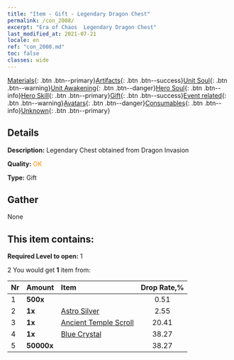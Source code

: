 ```yaml
---
title: "Item - Gift - Legendary Dragon Chest"
permalink: /con_2008/
excerpt: "Era of Chaos  Legendary Dragon Chest"
last_modified_at: 2021-07-21
locale: en
ref: "con_2008.md"
toc: false
classes: wide
---
```

 [Materials](/Items/){: .btn .btn--primary}[Artifacts](/Items/Artifacts/){: .btn .btn--success}[Unit Soul](/Items/UnitSoul/){: .btn .btn--warning}[Unit Awakening](/Items/UnitAwakening/){: .btn .btn--danger}[Hero Soul](/Items/HeroSoul/){: .btn .btn--info}[Hero Skill](/Items/HeroSkill/){: .btn .btn--primary}[Gift](/Items/Gift/){: .btn .btn--success}[Event related](/Items/Events/){: .btn .btn--warning}[Avatars](/Items/Avatars/){: .btn .btn--danger}[Consumables](/Items/Consumables/){: .btn .btn--info}[Unknown](/Items/Unknown/){: .btn .btn--primary}

## Details
 **Description:** Legendary Chest obtained from Dragon Invasion

 **Quality:** <span style="color: #FF8C00">OK</span>

 **Type:** Gift

## Gather

  None

## This item contains:

 **Required Level to open:** 1

 2 You would get **1** item  from:

  | Nr | Amount |     Item    | Drop Rate,% |
  |:---|:-------|:------------|:---------:|
  | 1 |  **500x** | <i class="fas fa-gem"/> | 0.51 | 
  | 2 |  **1x** | [Astro Silver](/Items/con_969/) | 2.55 | 
  | 3 |  **1x** | [Ancient Temple Scroll](/Items/con_697/) | 20.41 | 
  | 4 |  **1x** | [Blue Crystal](/Items/con_716/) | 38.27 | 
  | 5 |  **50000x** | <i class="fas fa-coins"/> | 38.27 | 
